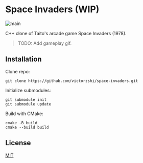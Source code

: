 # Space Invaders (WIP)

![main](https://github.com/victorzshi/space-invaders/actions/workflows/cmake.yml/badge.svg?branch=main)

C++ clone of Taito's arcade game Space Invaders (1978).

> TODO: Add gameplay gif.

## Installation

Clone repo:

```
git clone https://github.com/victorzshi/space-invaders.git
```

Initialize submodules:

```
git submodule init
git submodule update
```

Build with CMake:

```
cmake -B build
cmake --build build
```

## License

[MIT](https://choosealicense.com/licenses/mit/)
